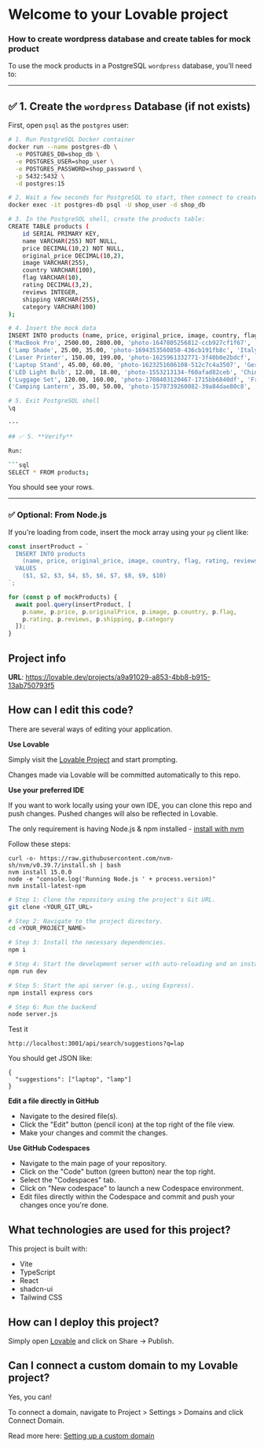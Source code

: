 # Welcome to your Lovable project

### How to create wordpress database and create tables for mock product
To use the mock products in a PostgreSQL `wordpress` database, you'll need to:

---

## ✅ 1. **Create the `wordpress` Database (if not exists)**

First, open `psql` as the `postgres` user:

```bash
# 1. Run PostgreSQL Docker container
docker run --name postgres-db \
  -e POSTGRES_DB=shop_db \
  -e POSTGRES_USER=shop_user \
  -e POSTGRES_PASSWORD=shop_password \
  -p 5432:5432 \
  -d postgres:15

# 2. Wait a few seconds for PostgreSQL to start, then connect to create the table
docker exec -it postgres-db psql -U shop_user -d shop_db

# 3. In the PostgreSQL shell, create the products table:
CREATE TABLE products (
    id SERIAL PRIMARY KEY,
    name VARCHAR(255) NOT NULL,
    price DECIMAL(10,2) NOT NULL,
    original_price DECIMAL(10,2),
    image VARCHAR(255),
    country VARCHAR(100),
    flag VARCHAR(10),
    rating DECIMAL(3,2),
    reviews INTEGER,
    shipping VARCHAR(255),
    category VARCHAR(100)
);

# 4. Insert the mock data
INSERT INTO products (name, price, original_price, image, country, flag, rating, reviews, shipping, category) VALUES
('MacBook Pro', 2500.00, 2800.00, 'photo-1647805256812-ccb927cf1f67', 'USA', '🇺🇸', 4.8, 1250, 'Free shipping', 'Electronics'),
('Lamp Shade', 25.00, 35.00, 'photo-1694353560850-436cb191fb8c', 'Italy', '🇮🇹', 4.2, 89, '$5.99 shipping', 'Home & Garden'),
('Laser Printer', 150.00, 199.00, 'photo-1625961332771-3f40b0e2bdcf', 'Japan', '🇯🇵', 4.5, 456, 'Free shipping', 'Electronics'),
('Laptop Stand', 45.00, 60.00, 'photo-1623251606108-512c7c4a3507', 'Germany', '🇩🇪', 4.3, 234, '$3.99 shipping', 'Electronics'),
('LED Light Bulb', 12.00, 18.00, 'photo-1553213134-f60afad82ceb', 'China', '🇨🇳', 4.1, 567, 'Free shipping', 'Home & Garden'),
('Luggage Set', 120.00, 160.00, 'photo-1708403120467-1715bb6840df', 'France', '🇫🇷', 4.6, 123, '$8.99 shipping', 'Travel'),
('Camping Lantern', 35.00, 50.00, 'photo-1570739260082-39a84dae80c8', 'Canada', '🇨🇦', 4.4, 198, 'Free shipping', 'Outdoor');

# 5. Exit PostgreSQL shell
\q

---

## ✅ 5. **Verify**

Run:

```sql
SELECT * FROM products;
```

You should see your rows.

---

### ✅ Optional: From Node.js

If you're loading from code, insert the mock array using your `pg` client like:

```js
const insertProduct = `
  INSERT INTO products
    (name, price, original_price, image, country, flag, rating, reviews, shipping, category)
  VALUES
    ($1, $2, $3, $4, $5, $6, $7, $8, $9, $10)
`;

for (const p of mockProducts) {
  await pool.query(insertProduct, [
    p.name, p.price, p.originalPrice, p.image, p.country, p.flag,
    p.rating, p.reviews, p.shipping, p.category
  ]);
}
```
## Project info

**URL**: https://lovable.dev/projects/a9a91029-a853-4bb8-b915-13ab750793f5

## How can I edit this code?

There are several ways of editing your application.

**Use Lovable**

Simply visit the [Lovable Project](https://lovable.dev/projects/a9a91029-a853-4bb8-b915-13ab750793f5) and start prompting.

Changes made via Lovable will be committed automatically to this repo.

**Use your preferred IDE**

If you want to work locally using your own IDE, you can clone this repo and push changes. Pushed changes will also be reflected in Lovable.

The only requirement is having Node.js & npm installed - [install with nvm](https://github.com/nvm-sh/nvm#installing-and-updating)

Follow these steps:
```
curl -o- https://raw.githubusercontent.com/nvm-sh/nvm/v0.39.7/install.sh | bash
nvm install 15.0.0
node -e "console.log('Running Node.js ' + process.version)"
nvm install-latest-npm
```
```sh
# Step 1: Clone the repository using the project's Git URL.
git clone <YOUR_GIT_URL>

# Step 2: Navigate to the project directory.
cd <YOUR_PROJECT_NAME>

# Step 3: Install the necessary dependencies.
npm i

# Step 4: Start the development server with auto-reloading and an instant preview.
npm run dev

# Step 5: Start the api server (e.g., using Express).
npm install express cors

# Step 6: Run the backend
node server.js
```

Test it
```
http://localhost:3001/api/search/suggestions?q=lap
```
You should get JSON like:

```
{
  "suggestions": ["laptop", "lamp"]
}
```

**Edit a file directly in GitHub**

- Navigate to the desired file(s).
- Click the "Edit" button (pencil icon) at the top right of the file view.
- Make your changes and commit the changes.

**Use GitHub Codespaces**

- Navigate to the main page of your repository.
- Click on the "Code" button (green button) near the top right.
- Select the "Codespaces" tab.
- Click on "New codespace" to launch a new Codespace environment.
- Edit files directly within the Codespace and commit and push your changes once you're done.

## What technologies are used for this project?

This project is built with:

- Vite
- TypeScript
- React
- shadcn-ui
- Tailwind CSS

## How can I deploy this project?

Simply open [Lovable](https://lovable.dev/projects/a9a91029-a853-4bb8-b915-13ab750793f5) and click on Share -> Publish.

## Can I connect a custom domain to my Lovable project?

Yes, you can!

To connect a domain, navigate to Project > Settings > Domains and click Connect Domain.

Read more here: [Setting up a custom domain](https://docs.lovable.dev/tips-tricks/custom-domain#step-by-step-guide)
